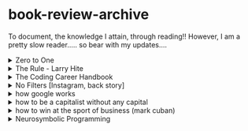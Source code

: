 
# book-review-archive
To document, the knowledge I attain, through reading!! However, I am a pretty slow reader..... so bear with my updates....
<details>
  <summary>Zero to One</summary>
  <br>
  There are a lot of insights in this book. Don't agree with most of them. But, I have respect and admiration for Peter Theil. He is a chess player, a natural mathatician as well as a philosophy enthusiast, I can see a dangerious combination of extremely powerful mental model!! The vision/perception/foresight he has about the world and the clarity of thought, will for sure is unignorable. And, he has stood the test of time. You might get lucky once or twice but repetedly so much so, that, you are a "powerful" person in silicon valley, can't simply be luck. So, some stuff, that has stuck with me is:
  
  1. Thinking in terms of contrarian questions, like "what are the truths, very few people agree about ?" or "what are the valueable companies, people are not starting ?". A good mental model, really, and very easy to acquire and view the world.
  2. always try to monopolise, there is no bigger advantage than this. A firm with monopoly, will always show itself as company just surviving, and a business, with lots of competition will go out of their way, to show, how different they are. I have personally seen this behaviour, this really goes on!
  3. compition is for foolish people, always think in terms of edge and monopoly. Actually makes sense, why waste the energy to compete when, we can use this energy to find an edge and monopolise it
  4. All "happy" companies solved a "unique Problem" and earned a Monopoly and all "failed" company are alike, they failed to escape competition.. well, this perspective will surely stick with me. Now I see companies in a more unique way !!
  5. Don't go to war, at the expense of both of you, someone else, will move ahead. Nice way to end rivalry with elon!
  6. Last mover advantage! is true in most of the cases, however, I also believe in the first mover advangage, I guess, for me, its a case by case basis. But but but.... the advice of, reading about endgames, before going for the attack, is golden!
  7. Don't focus / obsess on "disruption"
  8. !!!!!! good design !!!!!! ----> AAPL
  9. 80/20 rule!
  - incomplete
</details>
<details><summary>The Rule - Larry Hite</summary></details>
<details><summary>The Coding Career Handbook</summary></details>
<details>
  <summary>No Filters [Instagram, back story]</summary>
<br>
  
  1. One of the shocking things was, to learn, 1 billion $ for instagram was kinda a very good deal, which seemed outragious at that point! The cost of removing competition, "buying magic" because that was the beautiful thing about this app, not engineering or technical stuff
  2. network has incredible value, this just shows, investments from jack, mark anderson etc etc, to name a few, in the tune of 25k, 500k just unimaginable man !!
  3. jack wasn't on instagram and why wasn't he there! and, how, he was the first promoters of this app, that too, due to rivalry
  4. twitter rivalry
  5. --
  6. --
  7. 
  
</details>


<details><summary>how google works</summary></details>
<details><summary>how to be a capitalist without any capital</summary></details>
<details><summary>how to win at the sport of business (mark cuban)</summary></details>
<details><summary>Neurosymbolic Programming</summary>paper by: Swarat Chaudhuri1 , Kevin Ellis2 , Oleksandr Polozov3 , Rishabh Singh4 , Armando Solar-Lezama5 and Yisong Yue6</details>
